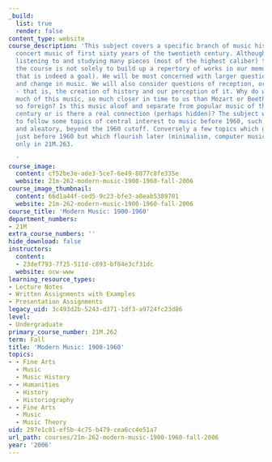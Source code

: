 ```yaml
---
_build:
  list: true
  render: false
content_type: website
course_description: 'This subject covers a specific branch of music history: Western
  concert music of first sixty years of the twentieth century. Although we will be
  listening to and studying many pieces (most of the highest caliber) the goal of
  the course is not solely to build up a repertory of works in our memory (though
  that is indeed a goal). We will be most concerned with larger questions of continuity
  and change in music. We will also consider questions of reception, or historiography
  - that is, the creation of history and our perception of it. Why do we perceive
  much of this music, so much closer in time to us than Mozart or Beethoven, to be
  so foreign? Is this music aloof and separate from popular music of the twentieth
  century or is there a real connection (perhaps hidden)? The subject will continue
  to follow some topics of central interest to music before 1960, such as serialism
  and aleatory, beyond the 1960 cutoff. Conversely a few topics which get their start
  just before 1960 but which flourish later (minimalism, computer music) will be covered
  only in 21M.263.

  '
course_image:
  content: cf52be3e-ade3-5ce7-6e49-8077c8fe335e
  website: 21m-262-modern-music-1900-1960-fall-2006
course_image_thumbnail:
  content: 66d1a44f-ced5-9c23-bfe3-a8eab5389701
  website: 21m-262-modern-music-1900-1960-fall-2006
course_title: 'Modern Music: 1900-1960'
department_numbers:
- 21M
extra_course_numbers: ''
hide_download: false
instructors:
  content:
  - 23def793-7f25-511d-c893-bf84e3cf31dc
  website: ocw-www
learning_resource_types:
- Lecture Notes
- Written Assignments with Examples
- Presentation Assignments
legacy_uid: 3c493d2b-5243-d371-1df3-a9724fc23d86
level:
- Undergraduate
primary_course_number: 21M.262
term: Fall
title: 'Modern Music: 1900-1960'
topics:
- - Fine Arts
  - Music
  - Music History
- - Humanities
  - History
  - Historiography
- - Fine Arts
  - Music
  - Music Theory
uid: 297e1c01-ef5b-4c75-b479-cea6cc4e51a7
url_path: courses/21m-262-modern-music-1900-1960-fall-2006
year: '2006'
---
```

